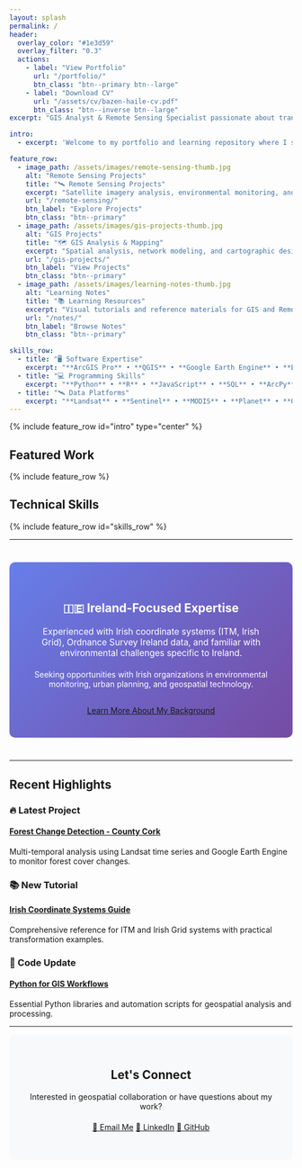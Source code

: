 ```yaml
---
layout: splash
permalink: /
header:
  overlay_color: "#1e3d59"
  overlay_filter: "0.3"
  actions:
    - label: "View Portfolio"
      url: "/portfolio/"
      btn_class: "btn--primary btn--large"
    - label: "Download CV"
      url: "/assets/cv/bazen-haile-cv.pdf"
      btn_class: "btn--inverse btn--large"
excerpt: "GIS Analyst & Remote Sensing Specialist passionate about transforming geospatial data into actionable insights for environmental monitoring and sustainable development."

intro: 
  - excerpt: 'Welcome to my portfolio and learning repository where I showcase projects and share knowledge with the geospatial community.'

feature_row:
  - image_path: /assets/images/remote-sensing-thumb.jpg
    alt: "Remote Sensing Projects"
    title: "🛰️ Remote Sensing Projects"
    excerpt: "Satellite imagery analysis, environmental monitoring, and change detection using Landsat, Sentinel, and commercial datasets."
    url: "/remote-sensing/"
    btn_label: "Explore Projects"
    btn_class: "btn--primary"
  - image_path: /assets/images/gis-projects-thumb.jpg
    alt: "GIS Projects"
    title: "🗺️ GIS Analysis & Mapping"
    excerpt: "Spatial analysis, network modeling, and cartographic design for infrastructure and planning applications."
    url: "/gis-projects/"
    btn_label: "View Projects"
    btn_class: "btn--primary"
  - image_path: /assets/images/learning-notes-thumb.jpg
    alt: "Learning Notes"
    title: "📚 Learning Resources"
    excerpt: "Visual tutorials and reference materials for GIS and Remote Sensing concepts, tools, and workflows."
    url: "/notes/"
    btn_label: "Browse Notes"
    btn_class: "btn--primary"

skills_row:
  - title: "🖥️ Software Expertise"
    excerpt: "**ArcGIS Pro** • **QGIS** • **Google Earth Engine** • **ENVI** • **PostGIS**"
  - title: "💻 Programming Skills"
    excerpt: "**Python** • **R** • **JavaScript** • **SQL** • **ArcPy**"
  - title: "🛰️ Data Platforms"
    excerpt: "**Landsat** • **Sentinel** • **MODIS** • **Planet** • **OSI Ireland**"
---
```


{% include feature_row id="intro" type="center" %}

## Featured Work

{% include feature_row %}

## Technical Skills

{% include feature_row id="skills_row" %}

---

<div style="background: linear-gradient(135deg, #667eea 0%, #764ba2 100%); color: white; padding: 40px; border-radius: 10px; text-align: center; margin: 40px 0;">
  <h2 style="color: white; margin-bottom: 20px;">🇮🇪 Ireland-Focused Expertise</h2>
  <p style="font-size: 1.1em; margin-bottom: 20px;">Experienced with Irish coordinate systems (ITM, Irish Grid), Ordnance Survey Ireland data, and familiar with environmental challenges specific to Ireland.</p>
  <p style="margin-bottom: 30px;">Seeking opportunities with Irish organizations in environmental monitoring, urban planning, and geospatial technology.</p>
  <a href="/about/" class="btn btn--inverse btn--large">Learn More About My Background</a>
</div>

---

## Recent Highlights

<div class="feature__wrapper">
  <div class="feature__item">
    <div class="archive__item">
      <h3>🔥 Latest Project</h3>
      <h4><a href="/portfolio/forest-change/">Forest Change Detection - County Cork</a></h4>
      <p>Multi-temporal analysis using Landsat time series and Google Earth Engine to monitor forest cover changes.</p>
    </div>
  </div>

  <div class="feature__item">
    <div class="archive__item">
      <h3>📚 New Tutorial</h3>
      <h4><a href="/notes/irish-coordinates/">Irish Coordinate Systems Guide</a></h4>
      <p>Comprehensive reference for ITM and Irish Grid systems with practical transformation examples.</p>
    </div>
  </div>

  <div class="feature__item">
    <div class="archive__item">
      <h3>🐍 Code Update</h3>
      <h4><a href="/notes/python-gis/">Python for GIS Workflows</a></h4>
      <p>Essential Python libraries and automation scripts for geospatial analysis and processing.</p>
    </div>
  </div>
</div>

---

<div style="background: #f8f9fa; padding: 30px; border-radius: 8px; text-align: center;">
  <h2>Let's Connect</h2>
  <p>Interested in geospatial collaboration or have questions about my work?</p>
  
  <div style="margin: 20px 0;">
    <a href="mailto:your.email@example.com" class="btn btn--primary">📧 Email Me</a>
    <a href="https://linkedin.com/in/yourprofile" class="btn btn--info">💼 LinkedIn</a>
    <a href="https://github.com/bazenhaile" class="btn btn--inverse">🐙 GitHub</a>
  </div>
</div>

